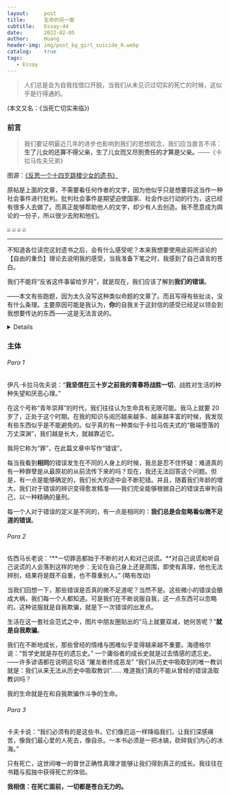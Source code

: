 ```yaml
---
layout:     post
title:      生命的另一面
subtitle:   Essay-44
date:       2022-02-05
author:     Huang
header-img: img/post_bg_girl_suicide_0.webp
catalog:    true
tags:
   - Essay
---
```


> 人们总是会为自我找借口开脱，当我们从未见识过切实的死亡的时候，这似乎是行得通的。

(本文又名：《当死亡切实来临》)

### 前言

> 我们要证明最近几年的进步也影响到我们的思想观念，我们应当直言不讳：**生了儿女的还算不得父亲，生了儿女而又尽到责任的才算是父亲。**——《卡拉马佐夫兄弟》

图源：[《反思一个十四岁跳楼少女的遗书》](https://mp.weixin.qq.com/s/a6i3QGeA2FQNLFyIUSyeEg)

原帖是上面的文章，不需要看任何作者的文字，因为他似乎只是想要将这当作一种社会事件进行批判。批判社会事件是期望迫使国家、社会作出行动的行为，这已经有很多人去做了。而真正能够帮助他人的文字，却少有人去创造。我不愿意成为舆论的一份子，所以很少去附和他们。

<img src="https://raw.githubusercontent.com/huang-feiyu/huang-feiyu.github.io/master/img/post_bg_girl_suicide_4.webp" style="zoom:50%;" />

<img src="https://raw.githubusercontent.com/huang-feiyu/huang-feiyu.github.io/master/img/post_bg_girl_suicide_1.webp" style="zoom:50%;" />

<img src="https://raw.githubusercontent.com/huang-feiyu/huang-feiyu.github.io/master/img/post_bg_girl_suicide_2.webp" style="zoom:50%;" />

<img src="https://raw.githubusercontent.com/huang-feiyu/huang-feiyu.github.io/master/img/post_bg_girl_suicide_3.webp" style="zoom:50%;" />

---

不知道各位读完这封遗书之后，会有什么感受呢？本来我想要使用此前所谈论的【自由的重负】理论去说明我的感受，当我准备下笔之时，我感到了自己语言的苍白。

我们不能将“反省这件事留给岁月”，就是现在，我们应该了解到**我们的错误**。

——本文有些跑题，因为太久没写这种类似命题的文章了。而且写得有些扯淡，没有什么条理。主要原因可能是我认为，**你**的自我关于这封信的感受已经足以领会到我想要传达的东西——这是无法言说的。

<details>为了不引起各位的反感，在这篇文章中，我会尽可能地减少使用哲学、宗教术语。例如<strong>罪</strong>、<strong>轮回</strong>。</details>

### 主体

###### Para 1

伊凡·卡拉马佐夫说：“**我坚信在三十岁之前我的青春将战胜一切**，战胜对生活的种种失望和厌恶心理。”

在这个号称“青年崇拜”的时代，我们往往认为生命具有无限可能。我马上就要 20 岁了，正处于这个时期。在我的知识与阅历越来越多、越来越丰富的时候，我发现有些东西似乎是不能避免的。似乎真的有一种类似于卡拉马佐夫式的“极端堕落的万丈深渊”，我们越是长大，就越靠近它。

我将它称为“罪”，在此篇文章中写作“错误”。

每当我看到**相同**的错误发生在不同的人身上的时候，我总是忍不住怀疑：难道真的有一种罪孽是从最原初的从前流传下来的吗？现在，我还无法回答这个问题。但是，有一点是能够确定的，我们长大的途中会不断犯错。并且，随着我们年龄的增大，我们对于错误的辨识变得愈发精准——我们完全能够根据自己的错误去审判自己，以一种精确的量刑。

每一个人对于错误的定义是不同的，有一点是相同的：**我们总是会忽略看似微不足道的错误**。

###### Para 2

佐西马长老说：“**一切罪恶都始于不断的对人和对己说谎。**对自己说谎和听自己说谎的人会落到这样的地步：无论在自己身上还是周围，即使有真理，他也无法辨别，结果将是既不自重，也不尊重别人。” (略有改动)

当我们回想一下，那些错误是否真的微不足道呢？当然不是。这些微小的错误会酿成大祸，我们每一个人都知道。可是我们在不断说服自我，这一点东西可以忽略的。这种说服就是自我欺骗，就是下一次错误的出发点。

生活在这一套社会范式之中，图片中朋友圈贴出的“马上就要双减，她何苦呢？”**就是自我欺骗**。

我们在不断地成长，那些曾经的情绪与困难似乎变得越来越不重要。海德格尔说：“哲学史就是存在的遗忘史。” 一个庸俗者的成长史就是过去情感的遗忘史。——许多谚语都在说明这句话 “屠龙者终成恶龙” “我们从历史中吸取到的唯一教训就是：我们从来无法从历史中吸取教训”…… 难道我们真的不能从曾经的错误汲取教训吗？

我的生命就是在和自我欺骗作斗争的生命。

###### Para 3

卡夫卡说：“我们必须有的是这些书，它们像厄运一样降临我们，让我们深感痛苦，像我们最心爱的人死去，像自杀。一本书必须是一把冰镐，砍碎我们内心的冰海。”

只有死亡，这世间唯一的普世正确性真理才能够让我们得到真正的成长。我往往在书籍与孤独中获得死亡的体验。

**我相信：在死亡面前，一切都是苍白无力的。**
